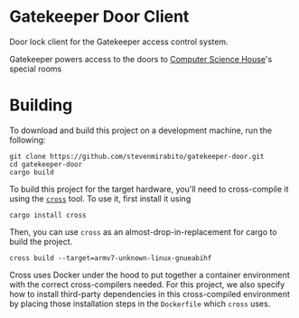 # Gatekeeper Door Client

Door lock client for the Gatekeeper access control system.

Gatekeeper powers access to the doors to [Computer Science House](https://csh.rit.edu/)'s special rooms

# Building

To download and build this project on a development machine, run the following:

```
git clone https://github.com/stevenmirabito/gatekeeper-door.git
cd gatekeeper-door
cargo build
```

To build this project for the target hardware, you'll need to cross-compile it
using the [`cross`] tool. To use it, first install it using

[`cross`]: https://github.com/rust-embedded/cross

```
cargo install cross
```

Then, you can use `cross` as an almost-drop-in-replacement for cargo to
build the project.

```
cross build --target=armv7-unknown-linux-gnueabihf
```

Cross uses Docker under the hood to put together a container environment with
the correct cross-compilers needed. For this project, we also specify
how to install third-party dependencies in this cross-compiled environment by
placing those installation steps in the `Dockerfile` which `cross` uses.
